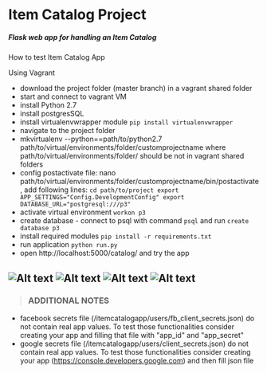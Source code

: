 Item Catalog Project
===
##### Flask web app for handling an Item Catalog

How to test Item Catalog App

Using Vagrant
- download the project folder (master branch) in a vagrant shared folder
- start and connect to vagrant VM
- install Python 2.7
- install postgresSQL
- install virtualenvwrapper module
 `pip install virtualenvwrapper`
- navigate to the project folder
- mkvirtualenv --python==path/to/python2.7 path/to/virtual/environments/folder/customprojectname
where path/to/virtual/environments/folder/ should be not in vagrant shared folders
- config postactivate file: nano path/to/virtual/environments/folder/customprojectname/bin/postactivate, add following lines:
 `cd path/to/project
export APP_SETTINGS="Config.DevelopmentConfig"
export DATABASE_URL="postgresql:///p3"`
- activate virtual environment
 `workon p3`
- create database - connect to psql with command `psql` and run 
 `create database p3`
- install required modules
 `pip install -r requirements.txt`
- run application
 `python run.py`
- open http://localhost:5000/catalog/ and try the app

![Alt text](/../screenshots/screenshots/itemcatalog1.png?raw=true)
![Alt text](/../screenshots/screenshots/itemcatalog2.png?raw=true)
![Alt text](/../screenshots/screenshots/itemcatalog3.png?raw=true)
![Alt text](/../screenshots/screenshots/itemcatalog4.png?raw=true)
---
>### ADDITIONAL NOTES
- facebook secrets file (/itemcatalogapp/users/fb_client_secrets.json) do not contain real app values. To test those functionalities consider creating your app and filling that file with "app_id" and "app_secret"
- google secrets file (/itemcatalogapp/users/client_secrets.json) do not contain real app values. To test those functionalities consider creating your app (https://console.developers.google.com) and then fill json file
